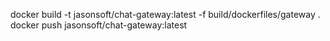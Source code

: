 docker build -t jasonsoft/chat-gateway:latest -f build/dockerfiles/gateway .
docker push jasonsoft/chat-gateway:latest